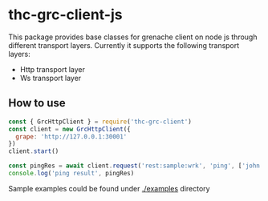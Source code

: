 # thc-grc-client-js

This package provides base classes for grenache client on node js through different transport layers.
Currently it supports the following transport layers:
- Http transport layer
- Ws transport layer

## How to use

```js
const { GrcHttpClient } = require('thc-grc-client')
const client = new GrcHttpClient({
  grape: 'http://127.0.0.1:30001'
})
client.start()

const pingRes = await client.request('rest:sample:wrk', 'ping', ['john', 'hello'])
console.log('ping result', pingRes)
```

Sample examples could be found under [./examples](./examples) directory
